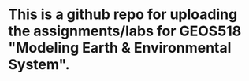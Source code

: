 # This is a github repo for uploading the assignments/labs for GEOS518 "Modeling Earth & Environmental System".
